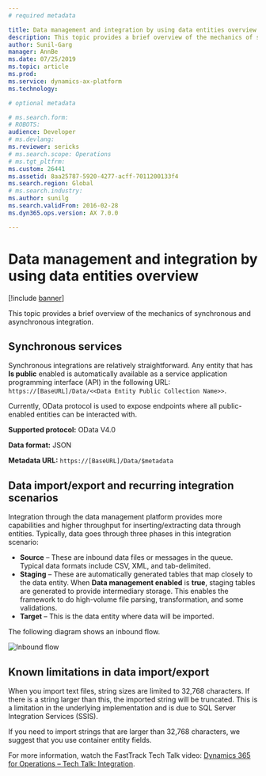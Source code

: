 ```yaml
---
# required metadata

title: Data management and integration by using data entities overview
description: This topic provides a brief overview of the mechanics of synchronous and asynchronous integration.
author: Sunil-Garg
manager: AnnBe
ms.date: 07/25/2019
ms.topic: article
ms.prod: 
ms.service: dynamics-ax-platform
ms.technology: 

# optional metadata

# ms.search.form: 
# ROBOTS: 
audience: Developer
# ms.devlang: 
ms.reviewer: sericks
# ms.search.scope: Operations
# ms.tgt_pltfrm: 
ms.custom: 26441
ms.assetid: 8aa25787-5920-4277-acff-7011200133f4
ms.search.region: Global
# ms.search.industry: 
ms.author: sunilg
ms.search.validFrom: 2016-02-28
ms.dyn365.ops.version: AX 7.0.0

---
```


# Data management and integration by using data entities overview

[!include [banner](../includes/banner.md)]

This topic provides a brief overview of the mechanics of synchronous and asynchronous integration.

## Synchronous services

Synchronous integrations are relatively straightforward. Any entity that has **Is public** enabled is automatically available as a service application programming interface (API) in the following URL: `https://[BaseURL]/Data/<<Data Entity Public Collection Name>>`.

Currently, OData protocol is used to expose endpoints where all public-enabled entities can be interacted with.

**Supported protocol:** OData V4.0

**Data format:** JSON

**Metadata URL:** `https://[BaseURL]/Data/$metadata`

## Data import/export and recurring integration scenarios
Integration through the data management platform provides more capabilities and higher throughput for inserting/extracting data through entities. Typically, data goes through three phases in this integration scenario:

- **Source** – These are inbound data files or messages in the queue. Typical data formats include CSV, XML, and tab-delimited.
- **Staging** – These are automatically generated tables that map closely to the data entity. When **Data management enabled** is **true**, staging tables are generated to provide intermediary storage. This enables the framework to do high-volume file parsing, transformation, and some validations.
- **Target** – This is the data entity where data will be imported.

The following diagram shows an inbound flow.

![Inbound flow](./media/over6.png)

## Known limitations in data import/export
When you import text files, string sizes are limited to 32,768 characters. If there is a string larger than this, the imported string will be truncated. This is a limitation in the underlying implementation and is due to SQL Server Integration Services (SSIS).

If you need to import strings that are larger than 32,768 characters, we suggest that you use container entity fields.

For more information, watch the FastTrack Tech Talk video: [Dynamics 365 for Operations – Tech Talk: Integration](https://www.youtube.com/watch?v=fooBvQhIo6I).
